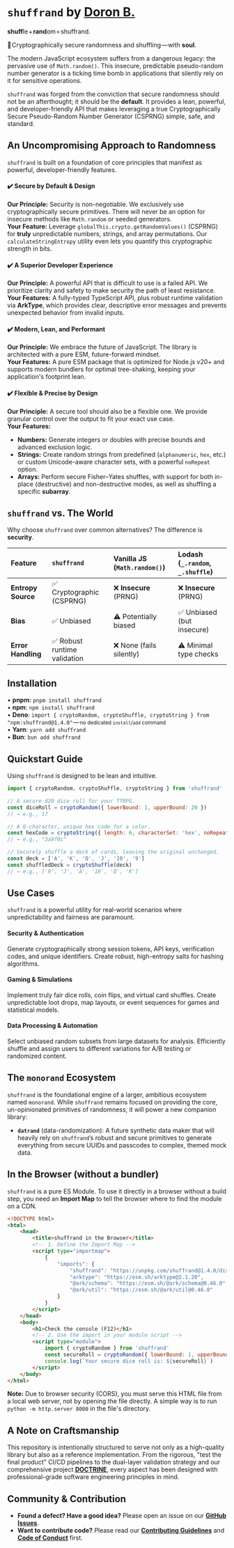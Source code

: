 <!-- /shuffrand/README.md -->

# `shuffrand` by [Doron B.](https://github.com/DoronBrayer)

**shuff**le + **rand**om = shuffrand.

🎲 Cryptographically secure randomness and shuffling — with **soul**.

The modern JavaScript ecosystem suffers from a dangerous legacy: the pervasive use of `Math.random()`. This insecure, predictable pseudo-random number generator is a ticking time bomb in applications that silently rely on it for sensitive operations.

`shuffrand` was forged from the conviction that secure randomness should not be an afterthought; it should be the **default**. It provides a lean, powerful, and developer-friendly API that makes leveraging a true Cryptographically Secure Pseudo-Random Number Generator (CSPRNG) simple, safe, and standard.

## An Uncompromising Approach to Randomness

`shuffrand` is built on a foundation of core principles that manifest as powerful, developer-friendly features.

#### ✔️ Secure by Default & Design

**Our Principle:** Security is non-negotiable. We exclusively use cryptographically secure primitives. There will never be an option for insecure methods like `Math.random` or seeded generators.<br>
**Your Feature:** Leverage `globalThis.crypto.getRandomValues()` (CSPRNG) for **truly** unpredictable numbers, strings, and array permutations. Our `calculateStringEntropy` utility even lets you quantify this cryptographic strength in bits.

#### ✔️ A Superior Developer Experience

**Our Principle:** A powerful API that is difficult to use is a failed API. We prioritize clarity and safety to make security the path of least resistance.<br>
**Your Features:** A fully-typed TypeScript API, plus robust runtime validation via **ArkType**, which provides clear, descriptive error messages and prevents unexpected behavior from invalid inputs.

#### ✔️ Modern, Lean, and Performant

**Our Principle:** We embrace the future of JavaScript. The library is architected with a pure ESM, future-forward mindset.<br>
**Your Features:** A pure ESM package that is optimized for Node.js v20+ and supports modern bundlers for optimal tree-shaking, keeping your application's footprint lean.

#### ✔️ Flexible & Precise by Design

**Our Principle:** A secure tool should also be a flexible one. We provide granular control over the output to fit your exact use case.<br>
**Your Features:**

- **Numbers:** Generate integers or doubles with precise bounds and advanced exclusion logic.
- **Strings:** Create random strings from predefined (`alphanumeric`, `hex`, etc.) or custom Unicode-aware character sets, with a powerful `noRepeat` option.
- **Arrays:** Perform secure Fisher–Yates shuffles, with support for both in-place (destructive) and non-destructive modes, as well as shuffling a specific **subarray**.

## `shuffrand` vs. The World

Why choose `shuffrand` over common alternatives? The difference is **security**.

| Feature            | `shuffrand`                  | Vanilla JS (`Math.random()`) | Lodash (`_.random`, `_.shuffle`) |
| :----------------- | :--------------------------- | :--------------------------- | :------------------------------- |
| **Entropy Source** | ✅ Cryptographic (CSPRNG)    | ❌ **Insecure** (PRNG)       | ❌ **Insecure** (PRNG)           |
| **Bias**           | ✅ Unbiased                  | ⚠️ Potentially biased        | ✅ Unbiased (but insecure)       |
| **Error Handling** | ✅ Robust runtime validation | ❌ None (fails silently)     | ⚠️ Minimal type checks           |

## Installation

• **pnpm**: `pnpm install shuffrand`<br>• **npm**: `npm install shuffrand`<br>• **Deno**: `import { cryptoRandom, cryptoShuffle, cryptoString } from "npm:shuffrand@1.4.0"` — <small>no dedicated `install`/`add` command</small><br>• **Yarn**: `yarn add shuffrand`<br>• **Bun**: `bun add shuffrand`

## Quickstart Guide

Using `shuffrand` is designed to be lean and intuitive.

```js
import { cryptoRandom, cryptoShuffle, cryptoString } from 'shuffrand'

// A secure d20 dice roll for your TTRPG.
const diceRoll = cryptoRandom({ lowerBound: 1, upperBound: 20 })
// → e.g., 17

// A 6-character, unique hex code for a color.
const hexCode = cryptoString({ length: 6, characterSet: 'hex', noRepeat: true })
// → e.g., "3a9f0c"

// Securely shuffle a deck of cards, leaving the original unchanged.
const deck = ['A', 'K', 'Q', 'J', '10', '9']
const shuffledDeck = cryptoShuffle(deck)
// → e.g., ['9', 'J', 'A', '10', 'Q', 'K']
```

## Use Cases

`shuffrand` is a powerful utility for real-world scenarios where unpredictability and fairness are paramount.

#### Security & Authentication

Generate cryptographically strong session tokens, API keys, verification codes, and unique identifiers. Create robust, high-entropy salts for hashing algorithms.

#### Gaming & Simulations

Implement truly fair dice rolls, coin flips, and virtual card shuffles. Create unpredictable loot drops, map layouts, or event sequences for games and statistical models.

#### Data Processing & Automation

Select unbiased random subsets from large datasets for analysis. Efficiently shuffle and assign users to different variations for A/B testing or randomized content.

## The `monorand` Ecosystem

`shuffrand` is the foundational engine of a larger, ambitious ecosystem named `monorand`. While `shuffrand` remains focused on providing the core, un-opinionated primitives of randomness, it will power a new companion library:

- **`datrand`** (data-randomization): A future synthetic data maker that will heavily rely on `shuffrand`’s robust and secure primitives to generate everything from secure UUIDs and passcodes to complex, themed mock data.

## In the Browser (without a bundler)

`shuffrand` is a pure ES Module. To use it directly in a browser without a build step, you need an **Import Map** to tell the browser where to find the module on a CDN.

```html
<!DOCTYPE html>
<html>
    <head>
        <title>shuffrand in the Browser</title>
        <!-- 1. Define the Import Map -->
        <script type="importmap">
            {
                "imports": {
                    "shuffrand": "https://unpkg.com/shuffrand@1.4.0/dist/index.es.js",
                    "arktype": "https://esm.sh/arktype@2.1.20",
                    "@ark/schema": "https://esm.sh/@ark/schema@0.46.0",
                    "@ark/util": "https://esm.sh/@ark/util@0.46.0"
                }
            }
        </script>
    </head>
    <body>
        <h1>Check the console (F12)</h1>
        <!-- 2. Use the import in your module script -->
        <script type="module">
            import { cryptoRandom } from 'shuffrand'
            const secureRoll = cryptoRandom({ lowerBound: 1, upperBound: 6 })
            console.log(`Your secure dice roll is: ${secureRoll}`)
        </script>
    </body>
</html>
```

**Note:** Due to browser security (CORS), you must serve this HTML file from a local web server, not by opening the file directly. A simple way is to run `python -m http.server 8000` in the file's directory.

## A Note on Craftsmanship

This repository is intentionally structured to serve not only as a high-quality library but also as a reference implementation. From the rigorous, "test the final product" CI/CD pipelines to the dual-layer validation strategy and our comprehensive project **[DOCTRINE](DOCTRINE.md)**, every aspect has been designed with professional-grade software engineering principles in mind.

## Community & Contribution

- **Found a defect? Have a good idea?** Please open an issue on our **[GitHub Issues](https://github.com/DoronBrayer/shuffrand/issues)**.
- **Want to contribute code?** Please read our **[Contributing Guidelines](CONTRIBUTING.md)** and **[Code of Conduct](CODE_OF_CONDUCT.md)** first.
